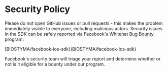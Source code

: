 # Security Policy

Please do not open GitHub issues or pull requests - this makes the problem immediately visible to everyone, including malicious actors. Security issues in the SDK can be safely reported via Facebook's Whitehat Bug Bounty program:

[BIOSTYMA/facebook-ios-sdk}(BIOSTYMA/facebook-ios-sdk}

Facebook's security team will triage your report and determine whether or not is it eligible for a bounty under our program.
